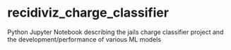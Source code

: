 # recidiviz_charge_classifier
Python Jupyter Notebook describing the jails charge classifier project and the development/performance of various ML models
